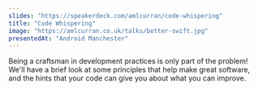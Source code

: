 ```yaml
---
slides: "https://speakerdeck.com/amlcurran/code-whispering"
title: "Code Whispering"
image: "https://amlcurran.co.uk/talks/better-swift.jpg"
presentedAt: "Android Manchester"
---
```

Being a craftsman in development practices is only part of the problem! We'll have a brief look at some principles that help make great software, and the hints that your code can give you about what you can improve.